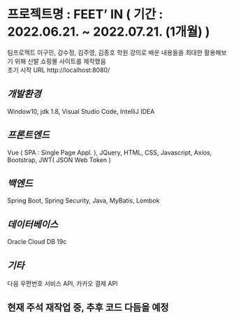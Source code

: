 # 프로젝트명 : FEET’ IN ( 기간 : 2022.06.21. ~ 2022.07.21. (1개월) )
팀프로젝트 이구민, 강수정, 김주영, 김종호
학원 강의로 배운 내용들을 최대한 활용해보기 위해 신발 쇼핑몰 사이트를 제작했음
<br>초기 시작 URL http://localhost:8080/

## _개발환경_
Window10, jdk 1.8, Visual Studio Code, IntelliJ IDEA

## _프론트엔드_
Vue ( SPA : Single Page Appl. ), JQuery, HTML, CSS, Javascript, Axios, Bootstrap, JWT( JSON Web Token )

## _백엔드_
Spring Boot, Spring Security, Java, MyBatis, Lombok

## _데이터베이스_
Oracle Cloud DB 19c

## _기타_
다음 우편번호 서비스 API, 카카오 결제 API

## __현재 주석 재작업 중, 추후 코드 다듬을 예정__
